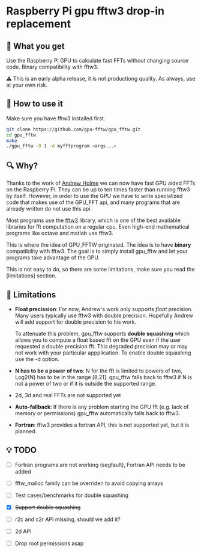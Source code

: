 # Raspberry Pi gpu fftw3 drop-in replacement

## :gift: What you get
Use the Raspberry Pi GPU to calculate fast FFTs without changing
source code.  Binary compatibility with fftw3.

:warning: This is an early alpha release, it is not productiong
quality. As always, use at your own risk.

## :checkered_flag: How to use it
Make sure you have fftw3 installed first.
```sh
git clone https://github.com/gpu-fftw/gpu_fftw.git
cd gpu_fftw
make
./gpu_fftw -D 1 -d myfftprogram <args...>
```

## :mag: Why?
Thanks to the work of [Andrew Holme](http://www.aholme.co.uk/GPU_FFT/Main.htm) we
can now have fast GPU aided FFTs on the Raspberry Pi. They can be up to ten
times faster than running fftw3 by itself. However, in order
to use the GPU we have to write specialized code that makes use of the
GPU_FFT api, and many programs that are already written do not use
this api.

Most programs use the [fftw3](http://www.fftw.org) library, which is
one of the best available libraries for fft computation on a regular cpu. Even
high-end mathematical programs like octave and matlab use fftw3.

This is where the idea of GPU_FFTW  originated. The idea is to have
**binary** compatibility with fftw3. The goal is to simply install
gpu_fftw and let your programs take advantage of the GPU.

This is not easy to do, so there are some limitations, make sure
you read the [limitations] section.

## :eyes: Limitations

* **Float precission**: For now, Andrew's work only supports _float_ precision.
  Many users typically use fftw3 with double precision. Hopefully
  Andrew will add support for double precision to his work.

  To attenuate this problem, gpu_fftw supports **double squashing** which allows
  you to compute a float based fft on the GPU even if the user
  requested a double precision fft. This degraded precision may or may not
  work with your particular appplication. To enable double squashing use
  the -d option.

* **N has to be a power of two**: N for the fft is limited to powers of two,
  Log2(N) has to be in the range [8,21]. gpu_fftw falls back to fftw3 if N is
  not a power of two or if it is
  outside the supported range.

* 2d, 3d and real FFTs are not supported yet

* **Auto-fallback**: If there is any problem starting the GPU fft (e.g. lack of
  memory or permissions) gpu_fftw automatically falls back to fftw3.

* **Fortran**: fftw3 provides a fortran API, this is not supported yet, but
  it is planned.

## :bulb: TODO
- [ ] Fortran programs are not working (segfault), Fortran API needs to be added
- [ ] fftw_malloc family can be overriden to avoid copying arrays
- [ ] Test cases/benchmarks for double squashing
- [x] ~~Support double squashing~~
- [ ] r2c and c2r API missing, should we add it?
- [ ] 2d API
- [ ] Drop root permissions asap

